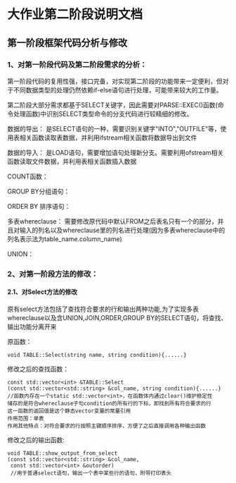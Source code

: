 # 大作业第二阶段说明文档

## **第一阶段框架代码分析与修改**
### 1、对第一阶段代码及第二阶段需求的分析：
第一阶段代码的复用性强，接口完备，对实现第二阶段的功能带来一定便利，但对于不同数据类型的处理仍然依赖if-else语句进行处理，可能带来较大的工作量。

第二阶段大部分需求都基于SELECT关键字，因此需要对PARSE::EXEC()函数(命令处理函数)中识别SELECT类型命令的分支代码进行较精细的修改。

数据的导出：
是SELECT语句的一种，需要识别关键字"INTO","OUTFILE"等，使用表相关函数读取表数据，并利用ifstream相关函数将数据导出到文件

数据的导入：
是LOAD语句，需要增加语句处理新分支。需要利用ofstream相关函数读取文件数据，并利用表相关函数插入数据

COUNT函数：

GROUP BY分组语句：

ORDER BY 排序语句：


多表whereclause：
需要修改原代码中默认FROM之后表名只有一个的部分，并且对输入的列名以及whereclause里的列名进行处理(因为多表whereclause中的列名表示法为table_name.column_name)

UNION：



### 2、对第一阶段方法的修改：
#### 2.1、对Select方法的修改

原有select方法包括了查找符合要求的行和输出两种功能,为了实现多表whereclause以及含UNION,JOIN,ORDER,GROUP BY的SELECT语句，将查找、输出功能分离开来

原函数：
```
void TABLE::Select(string name, string condition){......}
```
修改之后的查找函数：
```
const std::vector<int> &TABLE::Select
(const std::vector<std::string> &col_name, string condition){......}
//函数内存在一个static std::vector<int>，在函数体内通过clear()维护稳定性
储存的是符合whereclause子句condition的所有行的下标，即找到所有符合要求的行
这一函数的返回值是这个静态vector变量的常量引用
作用范围：单表
作用其他特点：对符合要求的行按照主键顺序排序，方便了之后直接调用各种输出函数
```

修改之后的输出函数:
```
void TABLE::show_output_from_select
(const std::vector<std::string> &col_name,
 const std::vector<int> &outorder)
 //用于普通select语句，输出一个表中某些行的语句，附带打印表头
 ```


